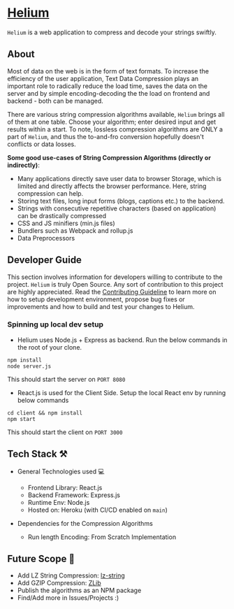 # [Helium](https://helium-compressor.herokuapp.com/)

`Helium` is a web application to compress and decode your strings swiftly.

## About

Most of data on the web is in the form of text formats. To increase the efficiency of the user application, Text Data Compression plays an important role to radically reduce the load time, saves the data on the server and by simple encoding-decoding the the load on frontend and backend - both can be managed.

There are various string compression algorithms available, `Helium` brings all of them at one table. Choose your algorithm; enter desired input and get results within a start.
To note, lossless compression algorithms are ONLY a part of `Helium`, and thus the to-and-fro conversion hopefully doesn't conflicts or data losses.

**Some good use-cases of String Compression Algorithms (directly or indirectly)**:
- Many applications directly save user data to browser Storage, which is limited and directly affects the browser performance. Here, string compression can help.
- Storing text files, long input forms (blogs, captions etc.) to the backend.
- Strings with consecutive repetitive characters (based on application) can be drastically compressed
- CSS and JS minifiers (min.js files)
- Bundlers such as Webpack and rollup.js 
- Data Preprocessors

## Developer Guide

This section involves information for developers willing to contribute to the project. `Helium` is truly Open Source. Any sort of contribution to this project are highly appreciated. Read the [Contributing Guideline](./CONTRIBUTING.md) to learn more on how to setup development environment, propose bug fixes or improvements and how to build and test your changes to Helium.

### Spinning up local dev setup

- Helium uses Node.js + Express as backend. Run the below commands in the root of your clone.
```
npm install
node server.js
```
This should start the server on `PORT 8080`

- React.js is used for the Client Side. Setup the local React env by running below commands

```
cd client && npm install
npm start
```
This should start the client on `PORT 3000`

## Tech Stack ⚒

* General Technologies used 💻
  - Frontend Library: React.js
  - Backend Framework: Express.js
  - Runtime Env: Node.js
  - Hosted on: Heroku (with CI/CD enabled on `main`) 

* Dependencies for the Compression Algorithms
  - Run length Encoding: From Scratch Implementation

## Future Scope 🚀

- Add LZ String Compression: [lz-string](https://github.com/pieroxy/lz-string)
- Add GZIP Compression: [ZLib](https://github.com/madler/zlib)
- Publish the algorithms as an NPM package
- Find/Add more in Issues/Projects :) 
  


 
 
 











